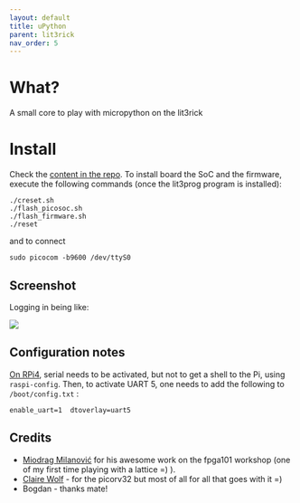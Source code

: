 ```yaml
---
layout: default
title: uPython
parent: lit3rick
nav_order: 5
---
```


# What?

A small core to play with micropython on the lit3rick


# Install

Check the [content in the repo](https://github.com/kelu124/lit3rick/tree/master/micropython). To install board the SoC and the firmware, execute the following commands (once the lit3prog program is installed):

```
./creset.sh
./flash_picosoc.sh
./flash_firmware.sh
./reset

```

and to connect

```
sudo picocom -b9600 /dev/ttyS0
```

## Screenshot

Logging in being like:

![](https://raw.githubusercontent.com/kelu124/lit3rick/master/images/micropython.png)

## Configuration notes

[On RPi4](https://www.editions-eni.fr/open/mediabook.aspx?idR=95a74a203820b0ab4eb45008abcaa14f), serial needs to be activated, but not to get a shell to the Pi, using `raspi-config`. Then, to activate UART 5, one needs to add the following to `/boot/config.txt` :

`
enable_uart=1 
dtoverlay=uart5
`

## Credits

* [Miodrag Milanović](https://github.com/mmicko/fpga101-workshop/tree/master/tutorials/12-RiscV) for his awesome work on the fpga101 workshop (one of my first time playing with a lattice =) ).
* [Claire Wolf](https://github.com/cliffordwolf/picorv32) - for the picorv32 but most of all for all that goes with it =)
* Bogdan - thanks mate!

